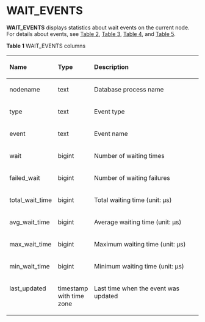 # WAIT\_EVENTS<a name="EN-US_TOPIC_0289900696"></a>

**WAIT\_EVENTS**  displays statistics about wait events on the current node. For details about events, see  [Table 2](en-us_topic_0283136724.md#en-us_topic_0237122466_en-us_topic_0059777957_t794f802302c24514a5db22d51eabacc4),  [Table 3](en-us_topic_0283136724.md#en-us_topic_0237122466_table38811324183420),  [Table 4](en-us_topic_0283136724.md#en-us_topic_0237122466_table124603113369), and  [Table 5](en-us_topic_0283136724.md#en-us_topic_0237122466_table11826123533718).

**Table  1**  WAIT\_EVENTS columns

<a name="en-us_topic_0283137083_en-us_topic_0237122729_table176431267125"></a>
<table><thead align="left"><tr id="en-us_topic_0283137083_en-us_topic_0237122729_row677920671219"><th class="cellrowborder" valign="top" width="21.33213321332133%" id="mcps1.2.4.1.1"><p id="en-us_topic_0283137083_en-us_topic_0237122729_p977936151220"><a name="en-us_topic_0283137083_en-us_topic_0237122729_p977936151220"></a><a name="en-us_topic_0283137083_en-us_topic_0237122729_p977936151220"></a><strong id="b17624162411220"><a name="b17624162411220"></a><a name="b17624162411220"></a>Name</strong></p>
</th>
<th class="cellrowborder" valign="top" width="16.761676167616763%" id="mcps1.2.4.1.2"><p id="en-us_topic_0283137083_en-us_topic_0237122729_p577976191213"><a name="en-us_topic_0283137083_en-us_topic_0237122729_p577976191213"></a><a name="en-us_topic_0283137083_en-us_topic_0237122729_p577976191213"></a><strong id="b19514132519220"><a name="b19514132519220"></a><a name="b19514132519220"></a>Type</strong></p>
</th>
<th class="cellrowborder" valign="top" width="61.90619061906191%" id="mcps1.2.4.1.3"><p id="en-us_topic_0283137083_en-us_topic_0237122729_p0779469126"><a name="en-us_topic_0283137083_en-us_topic_0237122729_p0779469126"></a><a name="en-us_topic_0283137083_en-us_topic_0237122729_p0779469126"></a><strong id="b242942642211"><a name="b242942642211"></a><a name="b242942642211"></a>Description</strong></p>
</th>
</tr>
</thead>
<tbody><tr id="en-us_topic_0283137083_en-us_topic_0237122729_row57801366129"><td class="cellrowborder" valign="top" width="21.33213321332133%" headers="mcps1.2.4.1.1 "><p id="en-us_topic_0283137083_en-us_topic_0237122729_p978019614124"><a name="en-us_topic_0283137083_en-us_topic_0237122729_p978019614124"></a><a name="en-us_topic_0283137083_en-us_topic_0237122729_p978019614124"></a>nodename</p>
</td>
<td class="cellrowborder" valign="top" width="16.761676167616763%" headers="mcps1.2.4.1.2 "><p id="en-us_topic_0283137083_en-us_topic_0237122729_p137800610126"><a name="en-us_topic_0283137083_en-us_topic_0237122729_p137800610126"></a><a name="en-us_topic_0283137083_en-us_topic_0237122729_p137800610126"></a>text</p>
</td>
<td class="cellrowborder" valign="top" width="61.90619061906191%" headers="mcps1.2.4.1.3 "><p id="en-us_topic_0283137083_en-us_topic_0237122729_p10780164120"><a name="en-us_topic_0283137083_en-us_topic_0237122729_p10780164120"></a><a name="en-us_topic_0283137083_en-us_topic_0237122729_p10780164120"></a>Database process name</p>
</td>
</tr>
<tr id="en-us_topic_0283137083_en-us_topic_0237122729_row1178076191214"><td class="cellrowborder" valign="top" width="21.33213321332133%" headers="mcps1.2.4.1.1 "><p id="en-us_topic_0283137083_en-us_topic_0237122729_p1778086121217"><a name="en-us_topic_0283137083_en-us_topic_0237122729_p1778086121217"></a><a name="en-us_topic_0283137083_en-us_topic_0237122729_p1778086121217"></a>type</p>
</td>
<td class="cellrowborder" valign="top" width="16.761676167616763%" headers="mcps1.2.4.1.2 "><p id="en-us_topic_0283137083_en-us_topic_0237122729_p87801065129"><a name="en-us_topic_0283137083_en-us_topic_0237122729_p87801065129"></a><a name="en-us_topic_0283137083_en-us_topic_0237122729_p87801065129"></a>text</p>
</td>
<td class="cellrowborder" valign="top" width="61.90619061906191%" headers="mcps1.2.4.1.3 "><p id="en-us_topic_0283137083_en-us_topic_0237122729_p1678119611212"><a name="en-us_topic_0283137083_en-us_topic_0237122729_p1678119611212"></a><a name="en-us_topic_0283137083_en-us_topic_0237122729_p1678119611212"></a>Event type</p>
</td>
</tr>
<tr id="en-us_topic_0283137083_en-us_topic_0237122729_row97818619128"><td class="cellrowborder" valign="top" width="21.33213321332133%" headers="mcps1.2.4.1.1 "><p id="en-us_topic_0283137083_en-us_topic_0237122729_p14781669126"><a name="en-us_topic_0283137083_en-us_topic_0237122729_p14781669126"></a><a name="en-us_topic_0283137083_en-us_topic_0237122729_p14781669126"></a>event</p>
</td>
<td class="cellrowborder" valign="top" width="16.761676167616763%" headers="mcps1.2.4.1.2 "><p id="en-us_topic_0283137083_en-us_topic_0237122729_p378136141217"><a name="en-us_topic_0283137083_en-us_topic_0237122729_p378136141217"></a><a name="en-us_topic_0283137083_en-us_topic_0237122729_p378136141217"></a>text</p>
</td>
<td class="cellrowborder" valign="top" width="61.90619061906191%" headers="mcps1.2.4.1.3 "><p id="en-us_topic_0283137083_en-us_topic_0237122729_p17817619121"><a name="en-us_topic_0283137083_en-us_topic_0237122729_p17817619121"></a><a name="en-us_topic_0283137083_en-us_topic_0237122729_p17817619121"></a>Event name</p>
</td>
</tr>
<tr id="en-us_topic_0283137083_en-us_topic_0237122729_row378116151216"><td class="cellrowborder" valign="top" width="21.33213321332133%" headers="mcps1.2.4.1.1 "><p id="en-us_topic_0283137083_en-us_topic_0237122729_p167816613127"><a name="en-us_topic_0283137083_en-us_topic_0237122729_p167816613127"></a><a name="en-us_topic_0283137083_en-us_topic_0237122729_p167816613127"></a>wait</p>
</td>
<td class="cellrowborder" valign="top" width="16.761676167616763%" headers="mcps1.2.4.1.2 "><p id="en-us_topic_0283137083_en-us_topic_0237122729_p14781116111215"><a name="en-us_topic_0283137083_en-us_topic_0237122729_p14781116111215"></a><a name="en-us_topic_0283137083_en-us_topic_0237122729_p14781116111215"></a>bigint</p>
</td>
<td class="cellrowborder" valign="top" width="61.90619061906191%" headers="mcps1.2.4.1.3 "><p id="en-us_topic_0283137083_en-us_topic_0237122729_p157812631217"><a name="en-us_topic_0283137083_en-us_topic_0237122729_p157812631217"></a><a name="en-us_topic_0283137083_en-us_topic_0237122729_p157812631217"></a>Number of waiting times</p>
</td>
</tr>
<tr id="en-us_topic_0283137083_en-us_topic_0237122729_row9782146121215"><td class="cellrowborder" valign="top" width="21.33213321332133%" headers="mcps1.2.4.1.1 "><p id="en-us_topic_0283137083_en-us_topic_0237122729_p197823616129"><a name="en-us_topic_0283137083_en-us_topic_0237122729_p197823616129"></a><a name="en-us_topic_0283137083_en-us_topic_0237122729_p197823616129"></a>failed_wait</p>
</td>
<td class="cellrowborder" valign="top" width="16.761676167616763%" headers="mcps1.2.4.1.2 "><p id="en-us_topic_0283137083_en-us_topic_0237122729_p177823611126"><a name="en-us_topic_0283137083_en-us_topic_0237122729_p177823611126"></a><a name="en-us_topic_0283137083_en-us_topic_0237122729_p177823611126"></a>bigint</p>
</td>
<td class="cellrowborder" valign="top" width="61.90619061906191%" headers="mcps1.2.4.1.3 "><p id="en-us_topic_0283137083_en-us_topic_0237122729_p127829612122"><a name="en-us_topic_0283137083_en-us_topic_0237122729_p127829612122"></a><a name="en-us_topic_0283137083_en-us_topic_0237122729_p127829612122"></a>Number of waiting failures</p>
</td>
</tr>
<tr id="en-us_topic_0283137083_en-us_topic_0237122729_row07828631216"><td class="cellrowborder" valign="top" width="21.33213321332133%" headers="mcps1.2.4.1.1 "><p id="en-us_topic_0283137083_en-us_topic_0237122729_p1278218620122"><a name="en-us_topic_0283137083_en-us_topic_0237122729_p1278218620122"></a><a name="en-us_topic_0283137083_en-us_topic_0237122729_p1278218620122"></a>total_wait_time</p>
</td>
<td class="cellrowborder" valign="top" width="16.761676167616763%" headers="mcps1.2.4.1.2 "><p id="en-us_topic_0283137083_en-us_topic_0237122729_p278210619121"><a name="en-us_topic_0283137083_en-us_topic_0237122729_p278210619121"></a><a name="en-us_topic_0283137083_en-us_topic_0237122729_p278210619121"></a>bigint</p>
</td>
<td class="cellrowborder" valign="top" width="61.90619061906191%" headers="mcps1.2.4.1.3 "><p id="en-us_topic_0283137083_en-us_topic_0237122729_p178213631215"><a name="en-us_topic_0283137083_en-us_topic_0237122729_p178213631215"></a><a name="en-us_topic_0283137083_en-us_topic_0237122729_p178213631215"></a>Total waiting time (unit: μs)</p>
</td>
</tr>
<tr id="en-us_topic_0283137083_en-us_topic_0237122729_row078246181218"><td class="cellrowborder" valign="top" width="21.33213321332133%" headers="mcps1.2.4.1.1 "><p id="en-us_topic_0283137083_en-us_topic_0237122729_p20783869129"><a name="en-us_topic_0283137083_en-us_topic_0237122729_p20783869129"></a><a name="en-us_topic_0283137083_en-us_topic_0237122729_p20783869129"></a>avg_wait_time</p>
</td>
<td class="cellrowborder" valign="top" width="16.761676167616763%" headers="mcps1.2.4.1.2 "><p id="en-us_topic_0283137083_en-us_topic_0237122729_p77839620123"><a name="en-us_topic_0283137083_en-us_topic_0237122729_p77839620123"></a><a name="en-us_topic_0283137083_en-us_topic_0237122729_p77839620123"></a>bigint</p>
</td>
<td class="cellrowborder" valign="top" width="61.90619061906191%" headers="mcps1.2.4.1.3 "><p id="en-us_topic_0283137083_en-us_topic_0237122729_p17783116191220"><a name="en-us_topic_0283137083_en-us_topic_0237122729_p17783116191220"></a><a name="en-us_topic_0283137083_en-us_topic_0237122729_p17783116191220"></a>Average waiting time (unit: μs)</p>
</td>
</tr>
<tr id="en-us_topic_0283137083_en-us_topic_0237122729_row678376181215"><td class="cellrowborder" valign="top" width="21.33213321332133%" headers="mcps1.2.4.1.1 "><p id="en-us_topic_0283137083_en-us_topic_0237122729_p878376201217"><a name="en-us_topic_0283137083_en-us_topic_0237122729_p878376201217"></a><a name="en-us_topic_0283137083_en-us_topic_0237122729_p878376201217"></a>max_wait_time</p>
</td>
<td class="cellrowborder" valign="top" width="16.761676167616763%" headers="mcps1.2.4.1.2 "><p id="en-us_topic_0283137083_en-us_topic_0237122729_p47833651220"><a name="en-us_topic_0283137083_en-us_topic_0237122729_p47833651220"></a><a name="en-us_topic_0283137083_en-us_topic_0237122729_p47833651220"></a>bigint</p>
</td>
<td class="cellrowborder" valign="top" width="61.90619061906191%" headers="mcps1.2.4.1.3 "><p id="en-us_topic_0283137083_en-us_topic_0237122729_p11784563129"><a name="en-us_topic_0283137083_en-us_topic_0237122729_p11784563129"></a><a name="en-us_topic_0283137083_en-us_topic_0237122729_p11784563129"></a>Maximum waiting time (unit: μs)</p>
</td>
</tr>
<tr id="en-us_topic_0283137083_en-us_topic_0237122729_row197845681219"><td class="cellrowborder" valign="top" width="21.33213321332133%" headers="mcps1.2.4.1.1 "><p id="en-us_topic_0283137083_en-us_topic_0237122729_p1784196161218"><a name="en-us_topic_0283137083_en-us_topic_0237122729_p1784196161218"></a><a name="en-us_topic_0283137083_en-us_topic_0237122729_p1784196161218"></a>min_wait_time</p>
</td>
<td class="cellrowborder" valign="top" width="16.761676167616763%" headers="mcps1.2.4.1.2 "><p id="en-us_topic_0283137083_en-us_topic_0237122729_p18784067125"><a name="en-us_topic_0283137083_en-us_topic_0237122729_p18784067125"></a><a name="en-us_topic_0283137083_en-us_topic_0237122729_p18784067125"></a>bigint</p>
</td>
<td class="cellrowborder" valign="top" width="61.90619061906191%" headers="mcps1.2.4.1.3 "><p id="en-us_topic_0283137083_en-us_topic_0237122729_p478418671215"><a name="en-us_topic_0283137083_en-us_topic_0237122729_p478418671215"></a><a name="en-us_topic_0283137083_en-us_topic_0237122729_p478418671215"></a>Minimum waiting time (unit: μs)</p>
</td>
</tr>
<tr id="row1515654111218"><td class="cellrowborder" valign="top" width="21.33213321332133%" headers="mcps1.2.4.1.1 "><p id="p252505414573"><a name="p252505414573"></a><a name="p252505414573"></a>last_updated</p>
</td>
<td class="cellrowborder" valign="top" width="16.761676167616763%" headers="mcps1.2.4.1.2 "><p id="p165252540572"><a name="p165252540572"></a><a name="p165252540572"></a>timestamp with time zone</p>
</td>
<td class="cellrowborder" valign="top" width="61.90619061906191%" headers="mcps1.2.4.1.3 "><p id="p195259548572"><a name="p195259548572"></a><a name="p195259548572"></a>Last time when the event was updated</p>
</td>
</tr>
</tbody>
</table>

